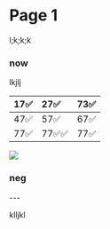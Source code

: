 # Page 1

l;k;k;k



### now

lkjlj


| 17✅ | 27✅ | 73✅ |
|:---|:---|:---|
| 47✅ | 57✅ | 67✅ |
| 77✅ | 77✅✅ | 77✅ |  



![](Good%20company%20to%20work%20for.png)




### neg

\---

klljkl
